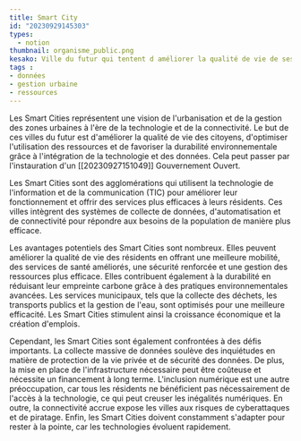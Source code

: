```yaml
---
title: Smart City
id: "20230929145303"
types:
  - notion
thumbnail: organisme_public.png
kesako: Ville du futur qui tentent d améliorer la qualité de vie de ses habitants via la technologie et les données.
tags :
- données
- gestion urbaine
- ressources
---
```


Les Smart Cities représentent une vision de l'urbanisation et de la gestion des zones urbaines à l'ère de la technologie et de la connectivité. Le but de ces villes du futur est d'améliorer la qualité de vie des citoyens, d'optimiser l'utilisation des ressources et de favoriser la durabilité environnementale grâce à l'intégration de la technologie et des données. Cela peut passer par l'instauration d'un [[20230927151049]] Gouvernement Ouvert.

Les Smart Cities sont des agglomérations qui utilisent la technologie de l'information et de la communication (TIC) pour améliorer leur fonctionnement et offrir des services plus efficaces à leurs résidents. Ces villes intègrent des systèmes de collecte de données, d'automatisation et de connectivité pour répondre aux besoins de la population de manière plus efficace.

Les avantages potentiels des Smart Cities sont nombreux.
Elles peuvent améliorer la qualité de vie des résidents en offrant une meilleure mobilité, des services de santé améliorés, une sécurité renforcée et une gestion des ressources plus efficace. Elles contribuent également à la durabilité en réduisant leur empreinte carbone grâce à des pratiques environnementales avancées. Les services municipaux, tels que la collecte des déchets, les transports publics et la gestion de l'eau, sont optimisés pour une meilleure efficacité. Les Smart Cities stimulent ainsi la croissance économique et la création d'emplois.

Cependant, les Smart Cities sont également confrontées à des défis importants. La collecte massive de données soulève des inquiétudes en matière de protection de la vie privée et de sécurité des données. De plus, la mise en place de l'infrastructure nécessaire peut être coûteuse et nécessite un financement à long terme. L'inclusion numérique est une autre préoccupation, car tous les résidents ne bénéficient pas nécessairement de l'accès à la technologie, ce qui peut creuser les inégalités numériques. En outre, la connectivité accrue expose les villes aux risques de cyberattaques et de piratage. Enfin, les Smart Cities doivent constamment s'adapter pour rester à la pointe, car les technologies évoluent rapidement.
